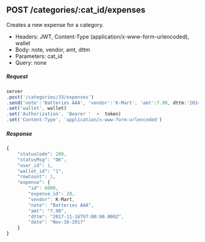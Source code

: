 

## POST /categories/:cat_id/expenses
Creates a new expense for a category. 

- Headers: JWT, Content-Type (application/x-www-form-urlencoded), wallet
- Body: note, vendor, amt, dttm
- Parameters: cat_id
- Query: none

##### Request
```javascript
server
.post('/categories/33/expenses')
.send('note':'Batteries AAA', 'vendor':'K-Mart', 'amt':7.90, dttm:'2014-02-01'})
.set('wallet', wallet)
.set('Authorization', 'Bearer '  +  token)
.set('Content-Type', 'application/x-www-form-urlencoded')
```

##### Response
```javascript
{
    "statusCode": 200,
    "statusMsg": "OK",
    "user_id": 1,
    "wallet_id": "1",
    "rowCount": 1,
    "expense": {
        "id": 6000,
        "expense_id": 20,
        "vendor": K-Mart,
        "note": "Batteries AAA",
        "amt": "7.90",
        "dttm": "2017-11-16T07:00:00.000Z",
        "date": "Nov-16-2017"
    }
}
```